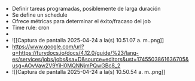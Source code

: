 - Definir tareas programadas, posiblemente de larga duración
- Se define un schedule
- Ofrece métricas para determinar el éxito/fracaso del job
- Time rule: cron 
- 
- ![[Captura de pantalla 2025-04-24 a la(s) 10.51.07 a. m..png]]
- https://www.google.com/url?q=https://furydocs.io/docs/4.12.0/guide/%23/lang-es/services/jobs/jobs&sa=D&source=editors&ust=1745503861636705&usg=AOvVaw2V9YiH0MQNNjmPQwGBc8_2
- ![[Captura de pantalla 2025-04-24 a la(s) 10.50.54 a. m..png]]